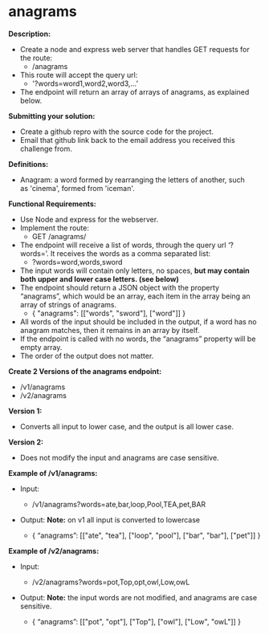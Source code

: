 # anagrams

**Description:**
- Create a node and express web server that handles GET requests for the route:
  - /anagrams
- This route will accept the query url:
  - '?words=word1,word2,word3,…’
- The endpoint will return an array of arrays of anagrams, as explained below.

**Submitting your solution:**
- Create a github repro with the source code for the project.
- Email that github link back to the email address you received this challenge from.

**Definitions:**
- Anagram: a word formed by rearranging the letters of another, such as 'cinema', formed from 'iceman'.

**Functional Requirements:**
- Use Node and express for the webserver.
- Implement the route:
  - GET /anagrams/ 
- The endpoint will receive a list of words, through the query url ‘?words=’.  It receives the words as a comma separated list:
  - ?words=word,words,sword
- The input words will contain only letters, no spaces, **but may contain both upper and lower case letters. (see below)**
- The endpoint should return a JSON object with the property “anagrams”, which would be an array, each item in the array being an array of strings of anagrams.
  - { "anagrams": [["words", "sword"], ["word"]] }
- All words of the input should be included in the output, if a word has no anagram matches, then it remains in an array by itself.
- If the endpoint is called with no words, the “anagrams” property will be empty array.
- The order of the output does not matter.

**Create 2 Versions of the anagrams endpoint:**
- /v1/anagrams
- /v2/anagrams

**Version 1:**
- Converts all input to lower case, and the output is all lower case.

**Version 2:**
- Does not modify the input and anagrams are case sensitive.
  
**Example of /v1/anagrams:**
- Input: 
  - /v1/anagrams?words=ate,bar,loop,Pool,TEA,pet,BAR

- Output: **Note:** on v1 all input is converted to lowercase
  - { “anagrams”: [["ate", "tea"], ["loop", "pool"], ["bar", "bar"], ["pet"]] }

**Example of /v2/anagrams:**
- Input:
  - /v2/anagrams?words=pot,Top,opt,owl,Low,owL

- Output: **Note:** the input words are not modified, and anagrams are case sensitive.
  - { “anagrams”: [["pot", "opt"], ["Top"], ["owl"], ["Low", "owL"]] }
